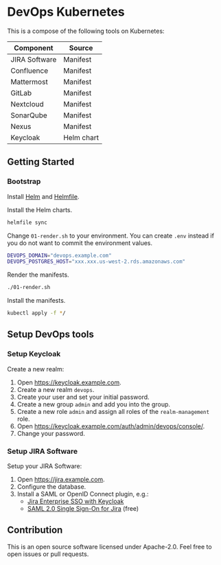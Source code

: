 # DevOps Kubernetes

This is a compose of the following tools on Kubernetes:

Component | Source
----------|-------
JIRA Software               | Manifest
Confluence                  | Manifest
Mattermost                  | Manifest
GitLab                      | Manifest
Nextcloud                   | Manifest
SonarQube                   | Manifest
Nexus                       | Manifest
Keycloak                    | Helm chart


## Getting Started

### Bootstrap

Install [Helm](https://github.com/kubernetes/helm) and [Helmfile](https://github.com/roboll/helmfile).

Install the Helm charts.

```sh
helmfile sync
```

Change `01-render.sh` to your environment. You can create `.env` instead if you do not want to commit the environment values.

```sh
DEVOPS_DOMAIN="devops.example.com"
DEVOPS_POSTGRES_HOST="xxx.xxx.us-west-2.rds.amazonaws.com"
```

Render the manifests.

```sh
./01-render.sh
```

Install the manifests.

```sh
kubectl apply -f */
```


## Setup DevOps tools

### Setup Keycloak

Create a new realm:

1. Open https://keycloak.example.com.
1. Create a new realm `devops`.
1. Create your user and set your initial password.
1. Create a new group `admin` and add you into the group.
1. Create a new role `admin` and assign all roles of the `realm-management` role.
1. Open https://keycloak.example.com/auth/admin/devops/console/.
1. Change your password.

### Setup JIRA Software

Setup your JIRA Software:

1. Open https://jira.example.com.
1. Configure the database.
1. Install a SAML or OpenID Connect plugin, e.g.:
    - [Jira Enterprise SSO with Keycloak](https://marketplace.atlassian.com/plugins/de.codecentric.atlassian.oidc.jira-oidc-plugin/server/overview)
    - [SAML 2.0 Single Sign-On for Jira](https://marketplace.atlassian.com/plugins/com.bitium.jira.SAML2PluginJira/server/overview) (free)


## Contribution

This is an open source software licensed under Apache-2.0.
Feel free to open issues or pull requests.
